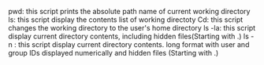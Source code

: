 pwd: this script prints the absolute path name of current working directory
ls: this script display the contents list of working directoty
Cd: this script changes the working directory to the user's home directory
ls -la: this script display current directory contents, including hidden files(Starting with .)
ls -n : this script display current directory contents. long format with user and group IDs displayed numerically and hidden files (Starting with .)